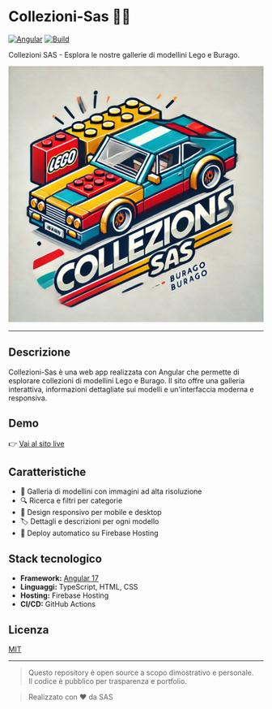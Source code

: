 # Collezioni-Sas 🚗🧱

[![Angular](https://img.shields.io/badge/Angular-17.3.12-red?logo=angular)](https://angular.io/)
[![Build](https://github.com/Sas1989/modellini-site/actions/workflows/deploy.yml/badge.svg)](.github/workflows/deploy.yml)

Collezioni SAS - Esplora le nostre gallerie di modellini Lego e Burago.

![Logo collezioni-sas sito](src/assets/logo.png)

---

## Descrizione

Collezioni-Sas è una web app realizzata con Angular che permette di esplorare collezioni di modellini Lego e Burago. Il sito offre una galleria interattiva, informazioni dettagliate sui modelli e un'interfaccia moderna e responsiva.

## Demo

👉 [Vai al sito live](https://collezioni-sas.com/)

## Caratteristiche

- 📸 Galleria di modellini con immagini ad alta risoluzione
- 🔍 Ricerca e filtri per categorie
- 📱 Design responsivo per mobile e desktop
- 🏷️ Dettagli e descrizioni per ogni modello
- 🚀 Deploy automatico su Firebase Hosting

## Stack tecnologico

- **Framework:** [Angular 17](https://angular.io/)
- **Linguaggi:** TypeScript, HTML, CSS
- **Hosting:** Firebase Hosting
- **CI/CD:** GitHub Actions


## Licenza

[MIT](LICENSE)

---

> Questo repository è open source a scopo dimostrativo e personale.  
> Il codice è pubblico per trasparenza e portfolio.

> Realizzato con ❤️ da SAS
